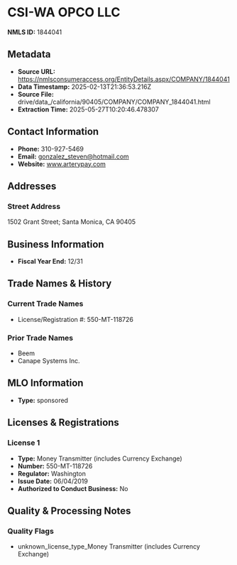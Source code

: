# CSI-WA OPCO LLC

**NMLS ID:** 1844041

## Metadata
- **Source URL:** https://nmlsconsumeraccess.org/EntityDetails.aspx/COMPANY/1844041
- **Data Timestamp:** 2025-02-13T21:36:53.216Z
- **Source File:** drive/data_/california/90405/COMPANY/COMPANY_1844041.html
- **Extraction Time:** 2025-05-27T10:20:46.478307

## Contact Information
- **Phone:** 310-927-5469
- **Email:** gonzalez_steven@hotmail.com
- **Website:** www.arterypay.com

## Addresses
### Street Address
1502 Grant Street; Santa Monica, CA 90405

## Business Information
- **Fiscal Year End:** 12/31

## Trade Names & History
### Current Trade Names
- License/Registration #: 550-MT-118726

### Prior Trade Names
- Beem
- Canape Systems Inc.

## MLO Information
- **Type:** sponsored

## Licenses & Registrations

### License 1
- **Type:** Money Transmitter (includes Currency Exchange)
- **Number:** 550-MT-118726
- **Regulator:** Washington
- **Issue Date:** 06/04/2019
- **Authorized to Conduct Business:** No

## Quality & Processing Notes
### Quality Flags
- unknown_license_type_Money Transmitter (includes Currency Exchange)
